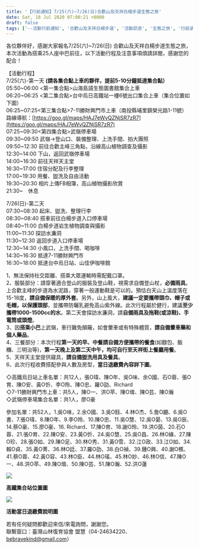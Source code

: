 ```yaml
---
title: '【行前通知】7/25(六)~7/26(日)合歡山及天祥白楊步道生態之旅'
date: Sat, 18 Jul 2020 07:00:21 +0000
draft: false
tags: ['--活動行前通知', '合歡山及天祥白楊步道', '活動訊息', '生態之旅', '行前通知']
---
```


各位夥伴好，感謝大家報名7/25(六)~7/26(日) 合歡山及天祥白楊步道生態之旅，本次活動為搭乘25人座中巴前往，以下活動行程及注意事項煩請詳閱，感謝您的配合！

【活動行程】  
7/25(六)-第一天 **(請各集合點上車的夥伴，提前5-10分鐘抵達集合點）**  
05:50~06:00 <第一集合點>山海島語生態圖書館集合上車  
06:20~06:25 <第二集合點>台中烏日高鐵站一樓6號出口集合上車（集合位置如下圖）  
06:25~07:25<第三集合點>7-11勝財興門市上車（南投縣埔里鎮榮光路1-11號）  
路線導航：[https://goo.gl/maps/HAJ7eWvQZNjSR7zR7](https://goo.gl/maps/HAJ7eWvQZNjSR7zR7)  
07:25~09:30<第四集合點>武嶺停車場  
09:30~09:50 武嶺→登山口、裝備整理、上洗手間、拍大團照  
09:50~12:30 前往合歡主峰三角點，沿線高山植物調查及攝影  
12:30~14:00 下山，返回武嶺停車場  
14:00~16:30 前往天祥天主堂  
16:30~17:00 住宿分配及行李整理  
17:00~19:30 用餐、盥洗及自由活動  
19:30~20:30 相片上傳FB相簿，高山植物攝影欣賞  
21:30~　休息

7/26(日)-第二天  
07:30~08:30 起床、盥洗、整理行李  
08:30~08:40 搭車前往白楊步道入口停車場  
08:40~11:00 白楊步道岩生植物調查與攝影  
11:00~11:30 探訪水濂洞  
11:30~12:30 返回步道入口停車場  
12:30~14:30 小風口，上洗手間、喝咖啡  
14:30~16:30 抵達7-11勝財興門市  
16:30~18:00 抵達台中烏日站、山佳伊咖啡館

1、無法保持社交距離、搭乘大眾運輸時需配戴口罩。  
2、服裝部分：請穿著適合登山的服裝及登山鞋，視需求自備登山杖，**必備雨具**。上合歡主峰的步道為水泥路，穿著一般運動鞋是可以的。預估白天山上溫度落在15-18度，**請自備保暖的厚外套**。另外，山上風大，**建議一定要攜帶頭巾、帽子或毛帽，以保護頭部**，並攜帶防曬乳避免高山紫外線。此次行程屬於健行，建議**至少攜帶1000-1500cc的水**。第二天會探訪水濂洞，請**自備雨具及拖鞋(或涼鞋)、手電筒或頭燈**。  
3、因**搭乘小巴**上武嶺，車行難免顛簸，如會暈車或有特殊體質，**請自備暈車藥和個人藥品**。  
4、三餐部分：本次行程**第一天的早、中餐請自備方便攜帶的餐食**(如麵包、飯糰、三明治等)，**第一天晚上及第二天中午，均可自行至天祥街上餐廳用餐**。  
5、天祥天主堂提供寢具，**請自備盥洗用具及餐具**。  
6、此次行程收費搭配參與人數及房型，**當日退繳費內容詳下圖**。

◇高鐵烏日站上車名單：共12人，張O瑋、陳O年、吳O味、余O國、石O蓉、張O育、陳O安、黃O忻、李O玲、陳O忠、羅O劭、Richard  
◇7-11勝財興門市上車：共5人，陳O一、洪O苹、陳O堉、陳O芸、陳O瀚  
◇武嶺停車場集合名單：共1人，廖O豪

參加名單：共52人，1.吳O味，2.余O國、3.吳O鈺、4.林O杰、5.詹O翽、6.吳O書、7.張O瑋、8.陳O年、9.李O玲、10.陳O忠、11.吳O慧、12.吳O晏、13.吳O辰、14.蔡O豪、15.廖O豪、16. Richard、17.陳O育、18.謝O玲、19.洪O茵、20.石O蓉、21.張O育、22.陳O安、23.黃O忻、24.吳O慧、25.吳O昌、26.林O緣、27.陳O珍、28.張O如、29.陳O足、30.林O秀、31.黃O雪、32.江O政、33.江O如、34.賴O貞、35.黃O菁、36.林O廷、37.羅O劭、38.白O禎、39.鍾O興、40.謝O樵、41.蔡O蓉、42.黃O容、43.林O臣、44.林O瑤、45.林O妙、46.林O信、47.陳O一、48.洪O苹、49.陳O堉、50.陳O芸、51.陳O瀚、52.洪O蓮

![](https://www.reforestation.tw/wp-content/uploads/2020/07/台中高鐵乘車示意圖-01.jpg)

**高鐵集合站位置圖**

![](https://www.reforestation.tw/wp-content/uploads/2020/07/公告繳費.jpg)

**活動當日退繳費說明圖**

若有任何疑問都歡迎來信/來電詢問，謝謝您。  
聯繫窗口：臺灣山林復育協會 盟慧（04-24634220、bebravekind@gmail.com）